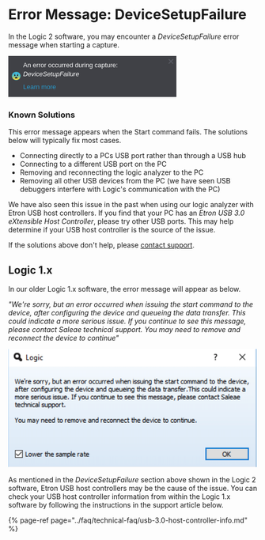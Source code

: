 # Error Message: DeviceSetupFailure

In the Logic 2 software, you may encounter a _DeviceSetupFailure_ error message when starting a capture.

![DeviceSetupFailure error message](../.gitbook/assets/screen-shot-2020-09-28-at-6.16.23-pm.png)

### Known Solutions

This error message appears when the Start command fails. The solutions below will typically fix most cases.

* Connecting directly to a PCs USB port rather than through a USB hub
* Connecting to a different USB port on the PC
* Removing and reconnecting the logic analyzer to the PC
* Removing all other USB devices from the PC \(we have seen USB debuggers interfere with Logic's communication with the PC\)

We have also seen this issue in the past when using our logic analyzer with Etron USB host controllers. If you find that your PC has an _Etron USB 3.0 eXtensible Host Controller_, please try other USB ports. This may help determine if your USB host controller is the source of the issue.

If the solutions above don't help, please [contact support](https://contact.saleae.com/hc/en-us/requests/new).

## Logic 1.x

In our older Logic 1.x software, the error message will appear as below.

_"We're sorry, but an error occurred when issuing the start command to the device, after configuring the device and queueing the data transfer. This could indicate a more serious issue. If you continue to see this message, please contact Saleae technical support. You may need to remove and reconnect the device to continue"_

![Error when issuing the start command](../.gitbook/assets/screen-shot-2020-09-28-at-6.18.48-pm.png)

As mentioned in the _DeviceSetupFailure_ section above shown in the Logic 2 software, Etron USB host controllers may be the cause of the issue. You can check your USB host controller information from within the Logic 1.x software by following the instructions in the support article below.

{% page-ref page="../faq/technical-faq/usb-3.0-host-controller-info.md" %}

